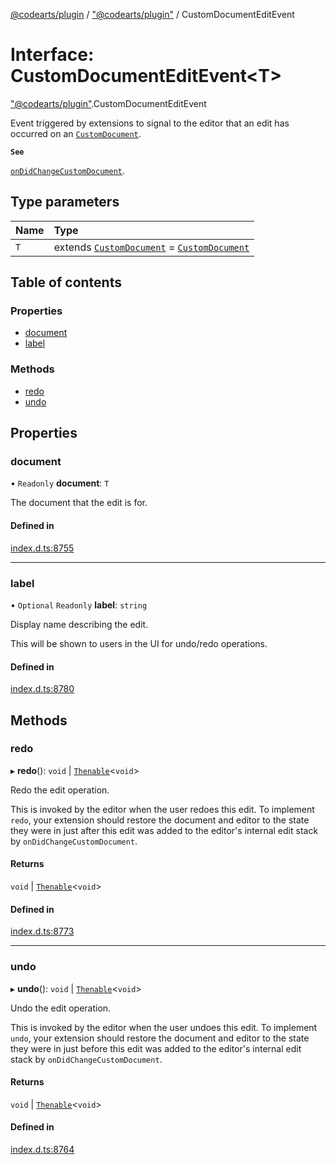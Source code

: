 [@codearts/plugin](../README.md) / ["@codearts/plugin"](../modules/_codearts_plugin_.md) / CustomDocumentEditEvent

# Interface: CustomDocumentEditEvent<T\>

["@codearts/plugin"](../modules/_codearts_plugin_.md).CustomDocumentEditEvent

Event triggered by extensions to signal to the editor that an edit has occurred on an [`CustomDocument`](codearts_plugin_.CustomDocument.md).

**`See`**

[`onDidChangeCustomDocument`](codearts_plugin_.CustomEditorProvider.md#ondidchangecustomdocument).

## Type parameters

| Name | Type |
| :------ | :------ |
| `T` | extends [`CustomDocument`](codearts_plugin_.CustomDocument.md) = [`CustomDocument`](codearts_plugin_.CustomDocument.md) |

## Table of contents

### Properties

- [document](codearts_plugin_.CustomDocumentEditEvent.md#document)
- [label](codearts_plugin_.CustomDocumentEditEvent.md#label)

### Methods

- [redo](codearts_plugin_.CustomDocumentEditEvent.md#redo)
- [undo](codearts_plugin_.CustomDocumentEditEvent.md#undo)

## Properties

### document

• `Readonly` **document**: `T`

The document that the edit is for.

#### Defined in

[index.d.ts:8755](https://github.com/huaweicloud/cloudide-plugin-api/blob/5055bbd/index.d.ts#L8755)

___

### label

• `Optional` `Readonly` **label**: `string`

Display name describing the edit.

This will be shown to users in the UI for undo/redo operations.

#### Defined in

[index.d.ts:8780](https://github.com/huaweicloud/cloudide-plugin-api/blob/5055bbd/index.d.ts#L8780)

## Methods

### redo

▸ **redo**(): `void` \| [`Thenable`](Thenable.md)<`void`\>

Redo the edit operation.

This is invoked by the editor when the user redoes this edit. To implement `redo`, your
extension should restore the document and editor to the state they were in just after this
edit was added to the editor's internal edit stack by `onDidChangeCustomDocument`.

#### Returns

`void` \| [`Thenable`](Thenable.md)<`void`\>

#### Defined in

[index.d.ts:8773](https://github.com/huaweicloud/cloudide-plugin-api/blob/5055bbd/index.d.ts#L8773)

___

### undo

▸ **undo**(): `void` \| [`Thenable`](Thenable.md)<`void`\>

Undo the edit operation.

This is invoked by the editor when the user undoes this edit. To implement `undo`, your
extension should restore the document and editor to the state they were in just before this
edit was added to the editor's internal edit stack by `onDidChangeCustomDocument`.

#### Returns

`void` \| [`Thenable`](Thenable.md)<`void`\>

#### Defined in

[index.d.ts:8764](https://github.com/huaweicloud/cloudide-plugin-api/blob/5055bbd/index.d.ts#L8764)
